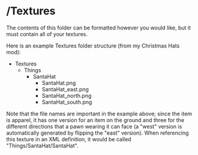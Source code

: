 # /Textures
The contents of this folder can be formatted however you would like, but it must contain all of your textures.

Here is an example Textures folder structure (from my Christmas Hats mod):
- Textures
	- Things
		- SantaHat
			- SantaHat.png
			- SantaHat_east.png
			- SantaHat_north.png
			- SantaHat_south.png

Note that the file names are important in the example above; since the item is apparel, it has one version for an item on the ground and three for the different directions that a pawn wearing it can face (a "west" version is automatically generated by flipping the "east" version). When referencing this texture in an XML definition, it would be called "Things/SantaHat/SantaHat".
